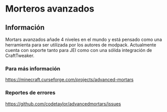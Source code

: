 # Morteros avanzados

## Información

Mortars avanzados añade 4 niveles en el mundo y está pensado como una herramienta para ser utilizada por los autores de modpack. Actualmente cuenta con soporte tanto para JEI como con una sólida integración de CraftTweaker.

### Para más información

https://minecraft.curseforge.com/projects/advanced-mortars

### Reportes de errores

https://github.com/codetaylor/advancedmortars/issues